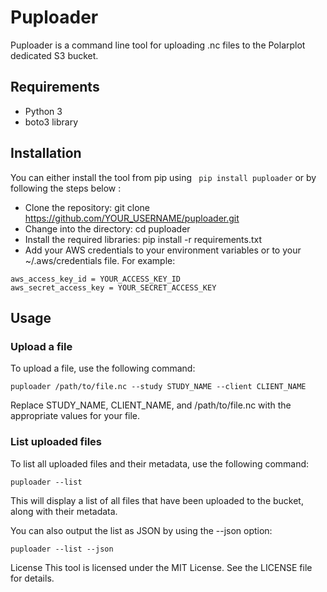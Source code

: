 # Puploader
Puploader is a command line tool for uploading .nc files to the Polarplot dedicated S3 bucket.

## Requirements
- Python 3
- boto3 library
## Installation
You can either install the tool from pip using ``` pip install puploader``` or by following the steps below : 

- Clone the repository: git clone https://github.com/YOUR_USERNAME/puploader.git
- Change into the directory: cd puploader
- Install the required libraries: pip install -r requirements.txt
- Add your AWS credentials to your environment variables or to your ~/.aws/credentials file. For example:


``` shell
aws_access_key_id = YOUR_ACCESS_KEY_ID
aws_secret_access_key = YOUR_SECRET_ACCESS_KEY
```

## Usage
### Upload a file
To upload a file, use the following command:


```shell
puploader /path/to/file.nc --study STUDY_NAME --client CLIENT_NAME 
```
Replace STUDY_NAME, CLIENT_NAME, and /path/to/file.nc with the appropriate values for your file.

### List uploaded files
To list all uploaded files and their metadata, use the following command:


```shell
puploader --list
```
This will display a list of all files that have been uploaded to the bucket, along with their metadata.

You can also output the list as JSON by using the --json option:

```shell
puploader --list --json
```

License
This tool is licensed under the MIT License. See the LICENSE file for details.